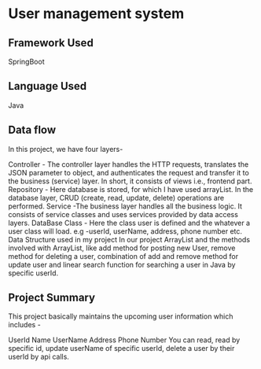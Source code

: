  # User management system
## Framework Used
SpringBoot
## Language Used
Java
## Data flow
In this project, we have four layers-

Controller - The controller layer handles the HTTP requests, translates the JSON parameter to object, and authenticates the request and transfer it to the business (service) layer. In short, it consists of views i.e., frontend part.
Repository - Here database is stored, for which I have used arrayList. In the database layer, CRUD (create, read, update, delete) operations are performed.
Service -The business layer handles all the business logic. It consists of service classes and uses services provided by data access layers.
DataBase Class - Here the class user is defined and the whatever a user class will load. e.g -userId, userName, address, phone number etc.
Data Structure used in my project
In our project ArrayList and the methods involved with ArrayList, like add method for posting new User, remove method for deleting a user, combination of add and remove method for update user and linear search function for searching a user in Java by specific userId.

## Project Summary
This project basically maintains the upcoming user information which includes -

UserId
Name
UserName
Address
Phone Number
You can read, read by specific id, update userName of specific userId, delete a user by their userId by api calls.
